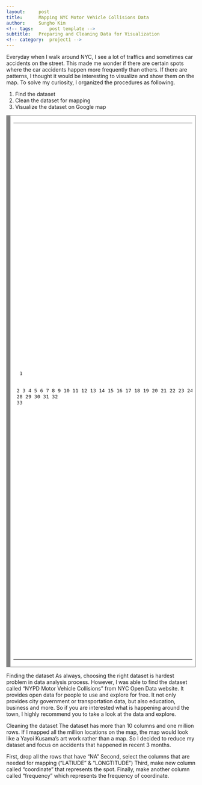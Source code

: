 ```yaml
---
layout:     post
title:      Mapping NYC Motor Vehicle Collisions Data
author:     Sungho Kim
<!-- tags: 		post template -->
subtitle:  	Preparing and Cleaning Data for Visualization
<!-- category:  project1 -->
---
```

Everyday when I walk around NYC, I see a lot of traffics and sometimes car accidents on the street. This made me wonder if there are certain spots where the car accidents happen more frequently than others. If there are patterns, I thought it would be interesting to visualize and show them on the map. To solve my curiosity, I organized the procedures as following. 

1. Find the dataset 
2. Clean the dataset for mapping
3. Visualize the dataset on Google map

<!-- HTML generated using hilite.me --><div style="background: #ffffff; overflow:auto;width:auto;border:solid gray;border-width:.1em .1em .1em .8em;padding:.2em .6em;"><table><tr><td><pre style="margin: 0; line-height: 125%"> 1
 2
 3
 4
 5
 6
 7
 8
 9
10
11
12
13
14
15
16
17
18
19
20
21
22
23
24
25
26
27
28
29
30
31
32
33</pre></td><td><pre style="margin: 0; line-height: 125%"><span style="color: #008800; font-weight: bold">import</span> <span style="color: #0e84b5; font-weight: bold">gmplot</span> 
<span style="color: #008800; font-weight: bold">import</span> <span style="color: #0e84b5; font-weight: bold">datetime</span>
<span style="color: #008800; font-weight: bold">import</span> <span style="color: #0e84b5; font-weight: bold">pandas</span> <span style="color: #008800; font-weight: bold">as</span> <span style="color: #0e84b5; font-weight: bold">pd</span>
<span style="color: #008800; font-weight: bold">import</span> <span style="color: #0e84b5; font-weight: bold">matplotlib.pyplot</span> <span style="color: #008800; font-weight: bold">as</span> <span style="color: #0e84b5; font-weight: bold">plt</span>  


gmap <span style="color: #333333">=</span> gmplot<span style="color: #333333">.</span>GoogleMapPlotter(<span style="color: #6600EE; font-weight: bold">40.712784</span>,<span style="color: #333333">-</span><span style="color: #6600EE; font-weight: bold">74.005941</span>, <span style="color: #0000DD; font-weight: bold">12</span>)
df <span style="color: #333333">=</span> pd<span style="color: #333333">.</span>read_csv(<span style="background-color: #fff0f0">&quot;2017.csv&quot;</span>)
df <span style="color: #333333">=</span> df<span style="color: #333333">.</span>dropna(axis<span style="color: #333333">=</span><span style="color: #0000DD; font-weight: bold">0</span>)

df[<span style="background-color: #fff0f0">&quot;LATITUDE&quot;</span>] <span style="color: #333333">=</span> df[<span style="background-color: #fff0f0">&quot;LATITUDE&quot;</span>]<span style="color: #333333">.</span>astype(<span style="color: #007020">float</span>)
df[<span style="background-color: #fff0f0">&quot;LONGITUDE&quot;</span>] <span style="color: #333333">=</span> df[<span style="background-color: #fff0f0">&quot;LONGITUDE&quot;</span>]<span style="color: #333333">.</span>astype(<span style="color: #007020">float</span>)
df <span style="color: #333333">=</span> df[[<span style="background-color: #fff0f0">&quot;LATITUDE&quot;</span>,<span style="background-color: #fff0f0">&quot;LONGITUDE&quot;</span>]]
df<span style="color: #333333">.</span>columns <span style="color: #333333">=</span>[<span style="background-color: #fff0f0">&quot;lat&quot;</span>,<span style="background-color: #fff0f0">&quot;long&quot;</span>]


df[<span style="background-color: #fff0f0">&quot;coordinate&quot;</span>] <span style="color: #333333">=</span> <span style="color: #007020">list</span>(<span style="color: #007020">zip</span>(df<span style="color: #333333">.</span>lat, df<span style="color: #333333">.</span>long))
df[<span style="background-color: #fff0f0">&#39;freq&#39;</span>] <span style="color: #333333">=</span> df<span style="color: #333333">.</span>groupby(<span style="background-color: #fff0f0">&#39;coordinate&#39;</span>)[<span style="background-color: #fff0f0">&#39;coordinate&#39;</span>]<span style="color: #333333">.</span>transform(<span style="background-color: #fff0f0">&#39;count&#39;</span>)

mapping <span style="color: #333333">=</span> df[[<span style="background-color: #fff0f0">&quot;lat&quot;</span>,<span style="background-color: #fff0f0">&quot;long&quot;</span>,<span style="background-color: #fff0f0">&quot;freq&quot;</span>]]


yellow <span style="color: #333333">=</span> mapping[mapping[<span style="background-color: #fff0f0">&quot;freq&quot;</span>]<span style="color: #333333">&lt;=</span><span style="color: #0000DD; font-weight: bold">3</span>] 
green  <span style="color: #333333">=</span> mapping[(mapping[<span style="background-color: #fff0f0">&quot;freq&quot;</span>]<span style="color: #333333">&gt;</span><span style="color: #0000DD; font-weight: bold">3</span>) <span style="color: #333333">&amp;</span> (mapping[<span style="background-color: #fff0f0">&quot;freq&quot;</span>]<span style="color: #333333">&lt;</span><span style="color: #0000DD; font-weight: bold">10</span>)]
orange <span style="color: #333333">=</span> mapping[(mapping[<span style="background-color: #fff0f0">&quot;freq&quot;</span>]<span style="color: #333333">&lt;</span><span style="color: #0000DD; font-weight: bold">18</span>) <span style="color: #333333">&amp;</span> (mapping[<span style="background-color: #fff0f0">&quot;freq&quot;</span>]<span style="color: #333333">&gt;=</span><span style="color: #0000DD; font-weight: bold">10</span>)]
red    <span style="color: #333333">=</span> mapping[mapping[<span style="background-color: #fff0f0">&quot;freq&quot;</span>]<span style="color: #333333">&gt;</span><span style="color: #0000DD; font-weight: bold">17</span>] 


gmap<span style="color: #333333">.</span>scatter(yellow<span style="color: #333333">.</span>lat,yellow<span style="color: #333333">.</span>long, <span style="background-color: #fff0f0">&quot;yellow&quot;</span> , size<span style="color: #333333">=</span><span style="color: #0000DD; font-weight: bold">15</span>, marker<span style="color: #333333">=</span><span style="color: #008800; font-weight: bold">False</span>)  
gmap<span style="color: #333333">.</span>scatter(green<span style="color: #333333">.</span>lat,green<span style="color: #333333">.</span>long, <span style="background-color: #fff0f0">&quot;green&quot;</span> , size<span style="color: #333333">=</span><span style="color: #0000DD; font-weight: bold">20</span>, marker<span style="color: #333333">=</span><span style="color: #008800; font-weight: bold">False</span>)  
gmap<span style="color: #333333">.</span>scatter(orange<span style="color: #333333">.</span>lat,orange<span style="color: #333333">.</span>long, <span style="background-color: #fff0f0">&quot;orange&quot;</span> , size<span style="color: #333333">=</span><span style="color: #0000DD; font-weight: bold">25</span>, marker<span style="color: #333333">=</span><span style="color: #008800; font-weight: bold">False</span>)  
gmap<span style="color: #333333">.</span>scatter(red<span style="color: #333333">.</span>lat,red<span style="color: #333333">.</span>long, <span style="background-color: #fff0f0">&quot;red&quot;</span> , size<span style="color: #333333">=</span><span style="color: #0000DD; font-weight: bold">25</span>, marker<span style="color: #333333">=</span><span style="color: #008800; font-weight: bold">False</span>)  
gmap<span style="color: #333333">.</span>draw(<span style="background-color: #fff0f0">&quot;colorful2.html&quot;</span>)
</pre></td></tr></table></div>




Finding the dataset
As always, choosing the right dataset is hardest problem in data analysis process. However, I was able to find the dataset called “NYPD Motor Vehicle Collisions” from NYC Open Data website. It provides open data for people to use and explore for free. It not only provides city government or transportation data, but also education, business and more. So if you are interested what is happening around the town, I highly recommend you to take a look at the data and explore. 

Cleaning the dataset 
The dataset has more than 10 columns and one million rows. If I mapped all the million locations on the map, the map would look like a Yayoi Kusama’s art work rather than a map. So I decided to reduce my dataset and focus on accidents that happened in recent 3 months.

First, drop all the rows that have “NA” Second, select the columns that are needed for mapping (“LATIUDE” & “LONGTITUDE”) Third, make new column called “coordinate” that represents the spot. Finally, make another column called “frequency” which represents the frequency of coordinate. 


